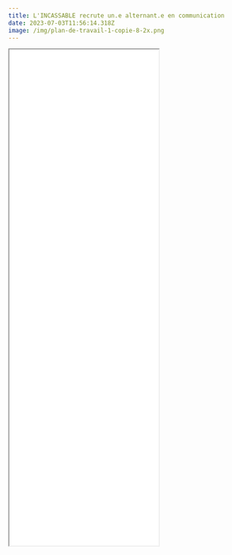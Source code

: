 ```yaml
---
title: L'INCASSABLE recrute un.e alternant.e en communication
date: 2023-07-03T11:56:14.318Z
image: /img/plan-de-travail-1-copie-8-2x.png
---
```

<iframe style="margin:auto;" src="/files/UN OU UNE ALTERNANTE CHARGÉ DE COMMUNICATION.pdf" width="60%" height="1000px"> </iframe>